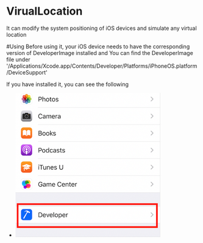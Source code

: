 # VirualLocation
It can modify the system positioning of iOS devices and simulate any virtual location

#Using
Before using it, your iOS device needs to have the corresponding version of DeveloperImage installed and You can find the DeveloperImage file under '/Applications/Xcode.app/Contents/Developer/Platforms/iPhoneOS.platform/DeviceSupport'

If you have installed it, you can see the following

- ![developePre.PNG](developePre.PNG)

